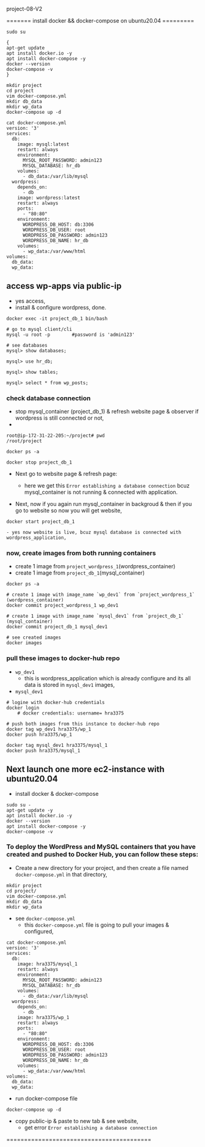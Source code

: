 project-08-V2





======= install docker && docker-compose on ubuntu20.04 =========

```
sudo su

{
apt-get update
apt install docker.io -y
apt install docker-compose -y
docker --version
docker-compose -v
}
```


```
mkdir project
cd project
vim docker-compose.yml
mkdir db_data
mkdir wp_data
docker-compose up -d
```


```
cat docker-compose.yml
version: '3'
services:
  db:
    image: mysql:latest
    restart: always
    environment:
      MYSQL_ROOT_PASSWORD: admin123
      MYSQL_DATABASE: hr_db
    volumes:
      - db_data:/var/lib/mysql
  wordpress:
    depends_on:
      - db
    image: wordpress:latest
    restart: always
    ports:
      - "80:80"
    environment:
      WORDPRESS_DB_HOST: db:3306
      WORDPRESS_DB_USER: root
      WORDPRESS_DB_PASSWORD: admin123
      WORDPRESS_DB_NAME: hr_db
    volumes:
      - wp_data:/var/www/html
volumes:
  db_data:
  wp_data:
```


## access wp-apps via public-ip
- yes access,
- install & configure wordpress, done.


```
docker exec -it project_db_1 bin/bash

# go to mysql client/cli
mysql -u root -p		#password is 'admin123'

# see databases
mysql> show databases;

mysql> use hr_db;

mysql> show tables;

mysql> select * from wp_posts;

```




### check database connection
- stop mysql_container (project_db_1) & refresh website page & observer if wordpress is  still connected or not, 
-
```
root@ip-172-31-22-205:~/project# pwd
/root/project

docker ps -a

docker stop project_db_1
```

- Next go to website page & refresh page:
	- here we get this `Error establishing a database connection` bcuz mysql_container is not running & connected with application.

- Next, now if you again run mysql_container in backgroud & then if you go to website so now you will get website,
```
docker start project_db_1
```
	- yes now website is live, bcuz mysql database is connected with wordpress_application,




### now, create images from both running containers
- create 1 image from `project_wordpress_1`(wordpress_container)
- create 1 image from `project_db_1`(mysql_container)
```
docker ps -a

# create 1 image with image_name `wp_dev1` from `project_wordpress_1` (wordpress_container)
docker commit project_wordpress_1 wp_dev1

# create 1 image with image_name `mysql_dev1` from `project_db_1` (mysql_container)
docker commit project_db_1 mysql_dev1

# see created images
docker images
```

### pull these images to docker-hub repo
- `wp_dev1`
	- this is wordpress_application which is already configure and its all data is stored in `mysql_dev1` images,
- `mysql_dev1`

```
# logine with docker-hub credentials
docker login
	# docker credentials: username= hra3375 

# push both images from this instance to docker-hub repo
docker tag wp_dev1 hra3375/wp_1
docker push hra3375/wp_1

docker tag mysql_dev1 hra3375/mysql_1
docker push hra3375/mysql_1
```



## Next launch one more ec2-instance with ubuntu20.04
- install docker & docker-compose
```
sudo su -
apt-get update -y
apt install docker.io -y
docker --version
apt install docker-compose -y
docker-compose -v
```


### To deploy the WordPress and MySQL containers that you have created and pushed to Docker Hub, you can follow these steps:
- Create a new directory for your project, and then create a file named `docker-compose.yml` in that directory,
```
mkdir project
cd project/
vim docker-compose.yml
mkdir db_data
mkdir wp_data
```


- see `docker-compose.yml`
	- this `docker-compose.yml` file is going to pull your images & configured,
```
cat docker-compose.yml
version: '3'
services:
  db:
    image: hra3375/mysql_1
    restart: always
    environment:
      MYSQL_ROOT_PASSWORD: admin123
      MYSQL_DATABASE: hr_db
    volumes:
      - db_data:/var/lib/mysql
  wordpress:
    depends_on:
      - db
    image: hra3375/wp_1
    restart: always
    ports:
      - "80:80"
    environment:
      WORDPRESS_DB_HOST: db:3306
      WORDPRESS_DB_USER: root
      WORDPRESS_DB_PASSWORD: admin123
      WORDPRESS_DB_NAME: hr_db
    volumes:
      - wp_data:/var/www/html
volumes:
  db_data:
  wp_data:
```


- run docker-compose file
```
docker-compose up -d
```


- copy public-ip & paste to new tab & see website,
	- get error `Error establishing a database connection`






=========================================



